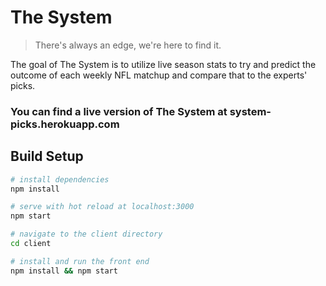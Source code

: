# The System

> There's always an edge, we're here to find it.

The goal of The System is to utilize live season stats to try and predict the outcome of each weekly NFL matchup and compare that to the experts' picks.

### You can find a live version of The System at system-picks.herokuapp.com

## Build Setup

``` bash
# install dependencies
npm install

# serve with hot reload at localhost:3000
npm start

# navigate to the client directory 
cd client

# install and run the front end
npm install && npm start
```
